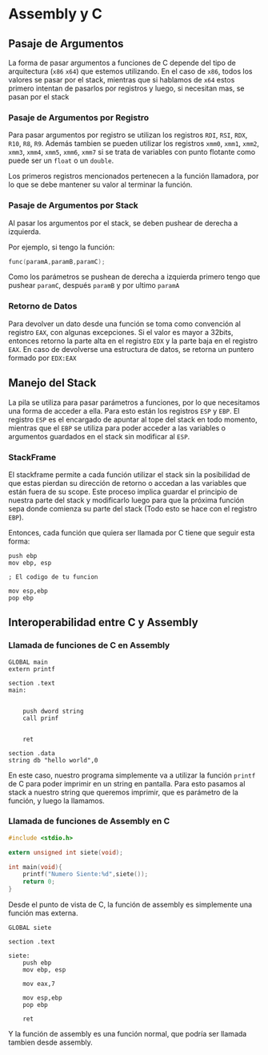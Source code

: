 # Assembly y C

## Pasaje de Argumentos

La forma de pasar argumentos a funciones de C depende del tipo de arquitectura (`x86` `x64`) que estemos utilizando. En el caso de `x86`, todos los valores se pasar por el stack, mientras que si hablamos de `x64` estos primero intentan de pasarlos por registros y luego, si necesitan mas, se pasan por el stack

### Pasaje de Argumentos por Registro

Para pasar argumentos por registro se utilizan los registros `RDI`, `RSI`, `RDX`, `R10`, `R8`, `R9`. Además tambien se pueden utilizar los registros `xmm0`, `xmm1`, `xmm2`, `xmm3`, `xmm4`, `xmm5`, `xmm6`, `xmm7` si se trata de variables con punto flotante como puede ser un `float` o un `double`. 

Los primeros registros mencionados pertenecen a la función llamadora, por lo que se debe mantener su valor al terminar la función.

### Pasaje de Argumentos por Stack

Al pasar los argumentos por el stack, se deben pushear de derecha a izquierda.

Por ejemplo, si tengo la función:

```c
func(paramA,paramB,paramC);
```

Como los parámetros se pushean de derecha a izquierda primero tengo que pushear `paramC`, después `paramB` y por ultimo `paramA`

### Retorno de Datos

Para devolver un dato desde una función se toma como convención al registro `EAX`, con algunas excepciones. Si el valor es mayor a 32bits, entonces retorno la parte alta en el registro `EDX` y la parte baja en el registro `EAX`. En caso de devolverse una estructura de datos, se retorna un puntero formado por `EDX:EAX` 

## Manejo del Stack

 La pila se utiliza para pasar parámetros a funciones, por lo que necesitamos una forma de acceder a ella. Para esto están los registros `ESP` y `EBP`. El registro `ESP` es el encargado de apuntar al tope del stack en todo momento, mientras que el `EBP` se utiliza para poder acceder a las variables o argumentos guardados en el stack sin modificar al `ESP`.

### StackFrame

El stackframe permite a cada función utilizar el stack sin la posibilidad de que estas pierdan su dirección de retorno o accedan a las variables que están fuera de su scope. Este proceso implica guardar el principio de nuestra parte del stack y modificarlo luego para que la próxima función sepa donde comienza su parte del stack (Todo esto se hace con el registro `EBP`).

Entonces, cada función que quiera ser llamada por C tiene que seguir esta forma:

```assembly
push ebp
mov ebp, esp

; El codigo de tu funcion

mov esp,ebp
pop ebp
```

## Interoperabilidad entre C y Assembly

### Llamada de funciones de C en Assembly

```assembly
GLOBAL main
extern printf

section .text
main:

	
	push dword string
	call prinf
	
	
	ret

section .data
string db "hello world",0
```

En este caso, nuestro programa simplemente va a utilizar la función `printf` de C para poder imprimir en un string en pantalla. Para esto pasamos al stack a nuestro string que queremos imprimir, que es parámetro de la función, y luego la llamamos.

### Llamada de funciones de Assembly en C

```c
#include <stdio.h>

extern unsigned int siete(void);

int main(void){
    printf("Numero Siente:%d",siete());
    return 0;
}
```

Desde el punto de vista de C, la función de assembly es simplemente una función mas externa.

```assembly
GLOBAL siete

section .text

siete:
	push ebp
	mov ebp, esp
	
	mov eax,7
	
	mov esp,ebp
	pop ebp
	
	ret
```

Y la función de assembly es una función normal, que podría ser llamada tambien desde assembly.















